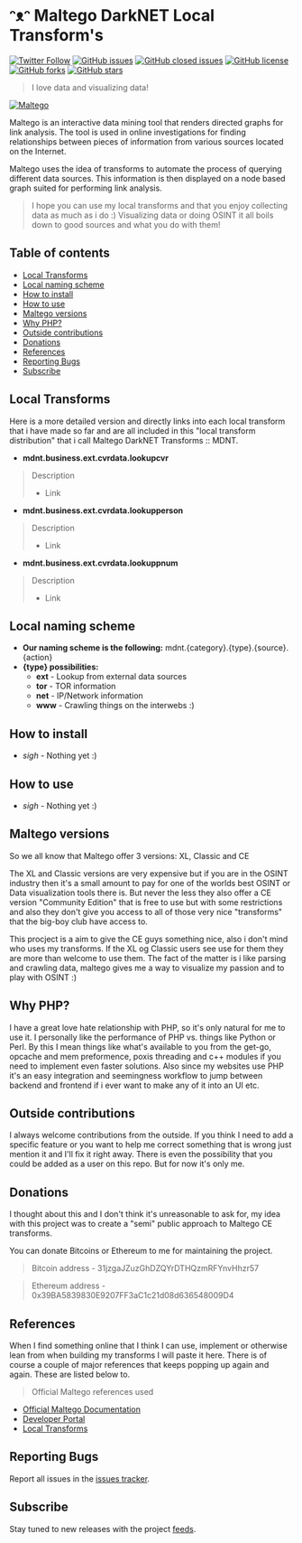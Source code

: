 # ᵔᴥᵔ Maltego DarkNET Local Transform's
[![Twitter Follow](https://img.shields.io/twitter/follow/davidbl.svg?style=social&label=Follow)](https://twitter.com/davidbl) [![GitHub issues](https://img.shields.io/github/issues/kawaiipantsu/maltego-darknet-transforms.svg)](https://github.com/kawaiipantsu/maltego-darknet-transforms/issues) [![GitHub closed issues](https://img.shields.io/github/issues-closed/kawaiipantsu/maltego-darknet-transforms.svg)](https://github.com/kawaiipantsu/maltego-darknet-transforms/issues) [![GitHub license](https://img.shields.io/github/license/kawaiipantsu/maltego-darknet-transforms.svg)](https://github.com/kawaiipantsu/maltego-darknet-transforms/blob/master/LICENSE) [![GitHub forks](https://img.shields.io/github/forks/kawaiipantsu/maltego-darknet-transforms.svg)](https://github.com/kawaiipantsu/maltego-darknet-transforms/network) [![GitHub stars](https://img.shields.io/github/stars/kawaiipantsu/maltego-darknet-transforms.svg)](https://github.com/kawaiipantsu/maltego-darknet-transforms/stargazers)
> I love data and visualizing data!

[![Maltego](https://www.paterva.com/web7/img/itds-single.jpg)](https://www.paterva.com/)

Maltego is an interactive data mining tool that renders directed graphs for link analysis. The tool is used in online investigations for finding relationships between pieces of information from various sources located on the Internet.

Maltego uses the idea of transforms to automate the process of querying different data sources. This information is then displayed on a node based graph suited for performing link analysis.

> I hope you can use my local transforms and that you enjoy collecting data as much as i do :)
> Visualizing data or doing OSINT it all boils down to good sources and what you do with them!

## Table of contents

 * [Local Transforms](#)
 * [Local naming scheme](#)
 * [How to install](#)
 * [How to use](#)
 * [Maltego versions](#)
 * [Why PHP?](#)
 * [Outside contributions](#)
 * [Donations](#)
 * [References](#)
 * [Reporting Bugs](#)
 * [Subscribe](#)


## Local Transforms

Here is a more detailed version and directly links into each local transform that i have made so far and are all included in this "local transform distribution" that i call Maltego DarkNET Transforms :: MDNT.

* **mdnt.business.ext.cvrdata.lookupcvr**
> Description
> - Link
* **mdnt.business.ext.cvrdata.lookupperson**
> Description
> - Link
* **mdnt.business.ext.cvrdata.lookuppnum**
> Description
> - Link

## Local naming scheme

* **Our naming scheme is the following:** mdnt.{category}.{type}.{source}.{action}
* **{type} possibilities:**
  * **ext** - Lookup from external data sources
  * **tor** - TOR information
  * **net** - IP/Network information
  * **www** - Crawling things on the interwebs :)

## How to install

* *sigh* - Nothing yet :)

## How to use

* *sigh* - Nothing yet :)

## Maltego versions

So we all know that Maltego offer 3 versions: XL, Classic and CE

The XL and Classic versions are very expensive but if you are in the OSINT industry then it's a small amount to pay for one of the worlds best OSINT or Data visualization tools there is. But never the less they also offer a CE version "Community Edition" that is free to use but with some restrictions and also they don't give you access to all of those very nice "transforms" that the big-boy club have access to.

This procject is a aim to give the CE guys something nice, also i don't mind who uses my transforms. If the XL og Classic users see use for them they are more than welcome to use them. The fact of the matter is i like parsing and crawling data, maltego gives me a way to visualize my passion and to play with OSINT :)

## Why PHP?

I have a great love hate relationship with PHP, so it's only natural for me to use it. I personally like the performance of PHP vs. things like Python or Perl. By this I mean things like what's available to you from the get-go, opcache and mem preformence, poxis threading and c++ modules if you need to implement even faster solutions. Also since my websites use PHP it's an easy integration and seemingness workflow to jump between backend and frontend if i ever want to make any of it into an UI etc.

## Outside contributions

I always welcome contributions from the outside. If you think I need to add a specific feature or you want to help me correct something that is wrong just mention it and I'll fix it right away. There is even the possibility that you could be added as a user on this repo. But for now it's only me.

## Donations

I thought about this and I don't think it's unreasonable to ask for, my idea with this project was to create a "semi" public approach to Maltego CE transforms.

You can donate Bitcoins or Ethereum to me for maintaining the project.

> Bitcoin address - 31jzgaJZuzGhDZQYrDTHQzmRFYnvHhzr57

> Ethereum address - 0x39BA5839830E9207FF3aC1c21d08d636548009D4

## References

When I find something online that I think I can use, implement or otherwise lean from when building my transforms I will paste it here. There is of course a couple of major references that keeps popping up again and again. These are listed below to.

> Official Maltego references used
 * [Official Maltego Documentation](https://docs.paterva.com/en/)
 * [Developer Portal](https://docs.paterva.com/en/developer-portal/)
 * [Local Transforms](https://docs.paterva.com/en/developer-portal/local-transforms/)

## Reporting Bugs

Report all issues in the [issues tracker](https://github.com/kawaiipantsu/maltego-darknet-transforms/issues).

## Subscribe

Stay tuned to new releases with the project [feeds](https://github.com/kawaiipantsu/maltego-darknet-transforms/releases.atom).
